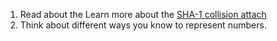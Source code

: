 1. Read about the Learn more about the [SHA-1 collision attach](https://shattered.io/) 
2. Think about different ways you know to represent numbers. 